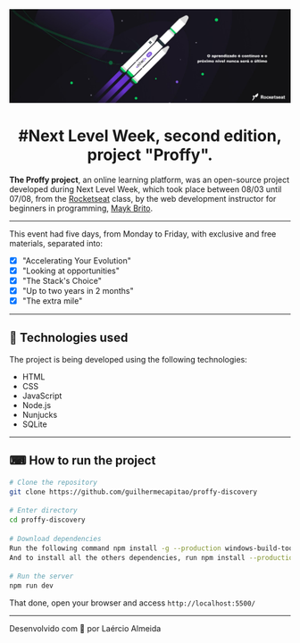 <img width="auto" src="https://github.com/Laercio2/Next-Level-Week-2/blob/master/banner.png">

<h1 align="center">#Next Level Week, second edition, project "Proffy".</h1>

**The Proffy project**, an online learning platform, was an open-source project developed during Next Level Week, which took place between 08/03 until 07/08, from the [Rocketseat](https://github.com/rocketseat) class, by the web development instructor for beginners in programming, [Mayk Brito](https://github.com/maykbrito).

---

This event had five days, from Monday to Friday, with exclusive and free materials, separated into:
- [x] "Accelerating Your Evolution"
- [x] "Looking at opportunities"
- [x] "The Stack's Choice"
- [x] "Up to two years in 2 months"
- [x] "The extra mile"

---
## 🚀 Technologies used

The project is being developed using the following technologies:

- HTML
- CSS
- JavaScript
- Node.js 
- Nunjucks 
- SQLite
---

## ⌨ How to run the project

```bash
# Clone the repository
git clone https://github.com/guilhermecapitao/proffy-discovery

# Enter directory
cd proffy-discovery

# Download dependencies
Run the following command npm install -g --production windows-build-tools
And to install all the others dependencies, run npm install --production.

# Run the server
npm run dev
```

That done, open your browser and access `http://localhost:5500/`

---


Desenvolvido com 💜 por Laércio Almeida
